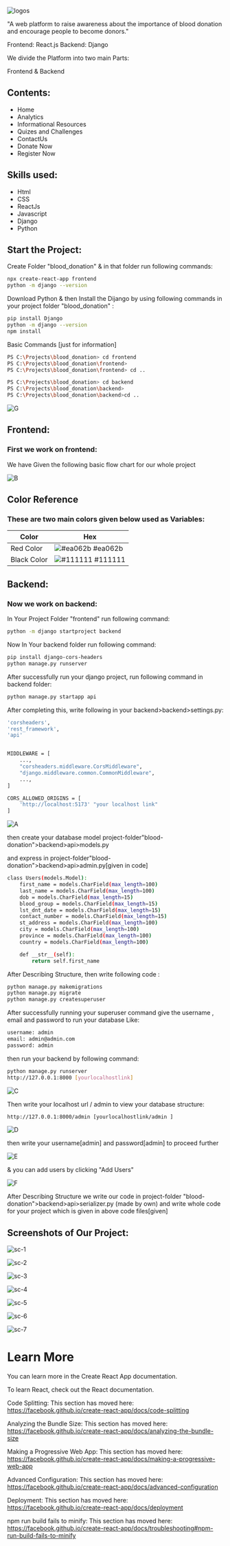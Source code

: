 
![logos](https://github.com/sadiaqadri-web/blood-donation/assets/65070833/a6ea7e6c-b471-474a-a04d-0724e5506a3e)

"A web platform to raise awareness about the importance of blood donation and encourage people to become donors."

Frontend: React.js 
Backend: Django

We divide the Platform into two main Parts:

Frontend & Backend

## Contents:
- Home
- Analytics
- Informational Resources
- Quizes and Challenges
- ContactUs
- Donate Now
- Register Now

## Skills used:
- Html
- CSS
- ReactJs
- Javascript
- Django
- Python


## Start the Project:

Create Folder "blood_donation" & in that folder run following commands:

```bash
npx create-react-app frontend
python -m django --version

```

Download Python & then Install the Dijango by using following commands in your project folder "blood_donation" :

```bash
pip install Django
python -m django --version
npm install

```

Basic Commands [just for information]
```bash
PS C:\Projects\blood_donation> cd frontend
PS C:\Projects\blood_donation\frontend>
PS C:\Projects\blood_donation\frontend> cd ..

PS C:\Projects\blood_donation> cd backend
PS C:\Projects\blood_donation\backend>
PS C:\Projects\blood_donation\backend>cd ..
```

![G](https://github.com/sadiaqadri-web/blood-donation/assets/65070833/d4017400-ab20-4f29-94b8-14730800e4d2)


## Frontend:

### First we work on frontend:

We have Given the following basic flow chart for our whole project

![B](https://github.com/sadiaqadri-web/blood-donation/assets/65070833/7ed4fe3f-1bc6-443f-9f27-16f01d3e2a90)


## Color Reference

### These are two main colors given below used as Variables:


| Color             | Hex                                                                |
| ----------------- | ------------------------------------------------------------------ |
| Red Color | ![#ea062b](https://via.placeholder.com/10/ea062b?text=+) #ea062b |
| Black Color | ![#111111](https://via.placeholder.com/10/111111?text=+) #111111 |


## Backend:

### Now we work on backend:

In Your Project Folder "frontend" run following command:

```bash
python -m django startproject backend
```
Now In Your  backend folder run following command:

```bash
pip install django-cors-headers
python manage.py runserver
```
After successfully run your django project, run following command in backend folder:

```bash
python manage.py startapp api
```

After completing this, write following in your backend>backend>settings.py:

```bash
'corsheaders',
'rest_framework',
'api'

```

```bash

MIDDLEWARE = [
    ...,
    "corsheaders.middleware.CorsMiddleware",
    "django.middleware.common.CommonMiddleware",
    ...,
]

```

```bash
CORS_ALLOWED_ORIGINS = [
    'http://localhost:5173' "your localhost link"
]

```
![A](https://github.com/sadiaqadri-web/blood-donation/assets/65070833/9cf2f109-3cab-41d6-9732-f84291c13ffd)


then create your database model project-folder"blood-donation">backend>api>models.py

and express in project-folder"blood-donation">backend>api>admin.py[given in code]

```bash
class Users(models.Model):
    first_name = models.CharField(max_length=100)
    last_name = models.CharField(max_length=100)
    dob = models.CharField(max_length=15)
    blood_group = models.CharField(max_length=15)
    lst_dnt_date = models.CharField(max_length=15)
    contact_number = models.CharField(max_length=15)
    st_address = models.CharField(max_length=100)
    city = models.CharField(max_length=100)
    province = models.CharField(max_length=100)
    country = models.CharField(max_length=100)

    def __str__(self):
        return self.first_name

```
After Describing Structure, then write following code :

```bash
python manage.py makemigrations
python manage.py migrate
python manage.py createsuperuser

```
After successfully running your superuser command give the username , email and password to run your database Like:

```bash
username: admin
email: admin@admin.com
password: admin
```
then run your backend by following command:

```bash
python manage.py runserver
http://127.0.0.1:8000 [yourlocalhostlink]
```

![C](https://github.com/sadiaqadri-web/blood-donation/assets/65070833/ec505dfe-aecf-432e-aa9c-847cc6f361eb)


Then write your localhost url / admin to view your database structure:

```bash
http://127.0.0.1:8000/admin [yourlocalhostlink/admin ]
```
![D](https://github.com/sadiaqadri-web/blood-donation/assets/65070833/fb52a3af-8b87-4c41-940b-b34ebdfa5af4)


then write your username[admin] and password[admin] to proceed further

![E](https://github.com/sadiaqadri-web/blood-donation/assets/65070833/45ca5526-cfe3-4e66-93d1-584becfb66bd)


& you can add users  by clicking "Add Users"

![F](https://github.com/sadiaqadri-web/blood-donation/assets/65070833/60c529f7-30af-483d-83dd-170b8c4bb6c3)



After Describing Structure we write our code in project-folder "blood-donation">backend>api>serializer.py (made by own) and write whole code for your project which is given in above code files[given]


## Screenshots of Our Project:
![sc-1](https://github.com/sadiaqadri-web/blood-donation/assets/65070833/89870b3f-bcd0-43cb-b30d-3bca79d2ca04)

![sc-2](https://github.com/sadiaqadri-web/blood-donation/assets/65070833/2dcb9c25-d4d7-4b5c-a10d-a7d9c4bca484)

![sc-3](https://github.com/sadiaqadri-web/blood-donation/assets/65070833/68179daa-0e3d-4e39-9976-5a97ec3e45bf)

![sc-4](https://github.com/sadiaqadri-web/blood-donation/assets/65070833/b6f9c5ba-17d7-4b5c-b9fa-9e6b6e7cbe24)

![sc-5](https://github.com/sadiaqadri-web/blood-donation/assets/65070833/ac182e27-2008-4062-b62a-3bf2b931cc57)

![sc-6](https://github.com/sadiaqadri-web/blood-donation/assets/65070833/047261d8-9bc7-41a9-b5a0-c7cc02f0867a)

![sc-7](https://github.com/sadiaqadri-web/blood-donation/assets/65070833/a01b3038-3f57-4251-9d5d-721acbd6d090)


# Learn More

You can learn more in the Create React App documentation.

To learn React, check out the React documentation.

Code Splitting:
This section has moved here: https://facebook.github.io/create-react-app/docs/code-splitting

Analyzing the Bundle Size:
This section has moved here: https://facebook.github.io/create-react-app/docs/analyzing-the-bundle-size

Making a Progressive Web App:
This section has moved here: https://facebook.github.io/create-react-app/docs/making-a-progressive-web-app

Advanced Configuration:
This section has moved here: https://facebook.github.io/create-react-app/docs/advanced-configuration

Deployment:
This section has moved here: https://facebook.github.io/create-react-app/docs/deployment

npm run build fails to minify:
This section has moved here: https://facebook.github.io/create-react-app/docs/troubleshooting#npm-run-build-fails-to-minify
